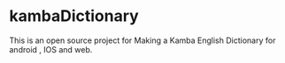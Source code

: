 # kambaDictionary
This is an open source project for Making a Kamba English Dictionary for android , IOS and web. 
